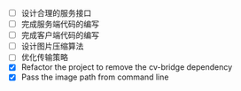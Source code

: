 - [ ] 设计合理的服务接口
- [ ] 完成服务端代码的编写
- [ ] 完成客户端代码的编写
- [ ] 设计图片压缩算法
- [ ] 优化传输策略
- [x] Refactor the project to remove the cv-bridge dependency
- [x] Pass the image path from command line

